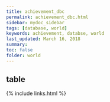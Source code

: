 ```yaml
---
title: achievement_dbc
permalink: achievement_dbc.html
sidebar: mydoc_sidebar
tags: [database, world]
keywords: achievement, databse, world
last_updated: March 16, 2018
summary:
toc: false
folder: world
---
```


## table

{% include links.html %}